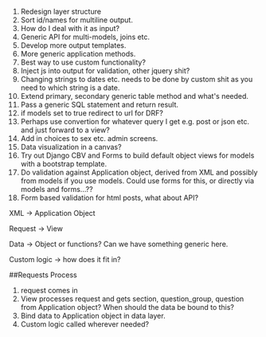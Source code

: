 1. Redesign layer structure
2. Sort id/names for multiline output.  
3. How do I deal with it as input?
4. Generic API for multi-models, joins etc.
5. Develop more output templates.
6. More generic application methods.
7. Best way to use custom functionality?
8. Inject js into output for validation, other jquery shit?
9. Changing strings to dates etc. needs to be done by custom shit as you need to which string is a date.
10. Extend primary, secondary generic table method and what's needed.
11. Pass a generic SQL statement and return result.
12. if models set to true redirect to url for DRF?
13. Perhaps use convertion for whatever query I get e.g. post or json etc. and just forward to a view?
14. Add in choices to sex etc. admin screens.
15. Data visualization in a canvas?
16. Try out Django CBV and Forms to build default object views for models with a bootstrap template. 
17. Do validation against Application object, derived from XML and possibly from models if you use models.  Could use forms for this, or directly via models and forms...??
18. Form based validation for html posts, what about API?


XML -> Application Object

Request -> View

Data -> Object or functions?  Can we have something generic here.

Custom logic -> how does it fit in?

##Requests Process
1. request comes in
2. View processes request and gets section, question_group, question from Application object?  When should the data be bound to this?  
3. Bind data to Application object in data layer.
4. Custom logic called wherever needed?
